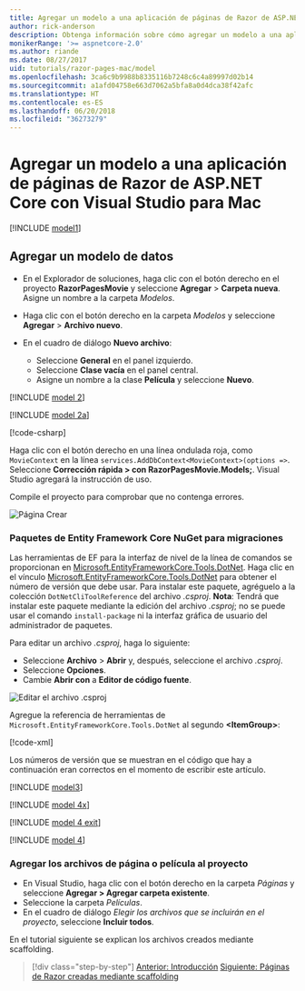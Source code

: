```yaml
---
title: Agregar un modelo a una aplicación de páginas de Razor de ASP.NET Core con Visual Studio para Mac
author: rick-anderson
description: Obtenga información sobre cómo agregar un modelo a una aplicación de páginas de Razor en ASP.NET Core usando Visual Studio para Mac.
monikerRange: '>= aspnetcore-2.0'
ms.author: riande
ms.date: 08/27/2017
uid: tutorials/razor-pages-mac/model
ms.openlocfilehash: 3ca6c9b9988b8335116b7248c6c4a89997d02b14
ms.sourcegitcommit: a1afd04758e663d7062a5bfa8a0d4dca38f42afc
ms.translationtype: HT
ms.contentlocale: es-ES
ms.lasthandoff: 06/20/2018
ms.locfileid: "36273279"
---
```

# <a name="add-a-model-to-an-aspnet-core-razor-pages-app-with-visual-studio-for-mac"></a>Agregar un modelo a una aplicación de páginas de Razor de ASP.NET Core con Visual Studio para Mac

[!INCLUDE [model1](../../includes/RP/model1.md)]

## <a name="add-a-data-model"></a>Agregar un modelo de datos

* En el Explorador de soluciones, haga clic con el botón derecho en el proyecto **RazorPagesMovie** y seleccione **Agregar** > **Carpeta nueva**. Asigne un nombre a la carpeta *Modelos*.
* Haga clic con el botón derecho en la carpeta *Modelos* y seleccione **Agregar** > **Archivo nuevo**.
* En el cuadro de diálogo **Nuevo archivo**:

  * Seleccione **General** en el panel izquierdo.
  * Seleccione **Clase vacía** en el panel central.
  * Asigne un nombre a la clase **Película** y seleccione **Nuevo**.

[!INCLUDE [model 2](../../includes/RP/model2.md)]

[!INCLUDE [model 2a](../../includes/RP/model2a.md)]

[!code-csharp[](../../tutorials/razor-pages/razor-pages-start/sample/RazorPagesMovie/Startup.cs?name=snippet_ConfigureServices2&highlight=3-6)]

Haga clic con el botón derecho en una línea ondulada roja, como `MovieContext` en la línea `services.AddDbContext<MovieContext>(options =>`. Seleccione **Corrección rápida > con RazorPagesMovie.Models;**. Visual Studio agregará la instrucción de uso.

Compile el proyecto para comprobar que no contenga errores.

![Página Crear](model/red.png)

### <a name="entity-framework-core-nuget-packages-for-migrations"></a>Paquetes de Entity Framework Core NuGet para migraciones

Las herramientas de EF para la interfaz de nivel de la línea de comandos se proporcionan en [Microsoft.EntityFrameworkCore.Tools.DotNet](https://www.nuget.org/packages/Microsoft.EntityFrameworkCore.Tools.DotNet). Haga clic en el vínculo [Microsoft.EntityFrameworkCore.Tools.DotNet](https://www.nuget.org/packages/Microsoft.EntityFrameworkCore.Tools.DotNet) para obtener el número de versión que debe usar. Para instalar este paquete, agréguelo a la colección `DotNetCliToolReference` del archivo *.csproj*. **Nota**: Tendrá que instalar este paquete mediante la edición del archivo *.csproj*; no se puede usar el comando `install-package` ni la interfaz gráfica de usuario del administrador de paquetes.

Para editar un archivo *.csproj*, haga lo siguiente:

* Seleccione **Archivo** > **Abrir** y, después, seleccione el archivo *.csproj*.
* Seleccione **Opciones**.
* Cambie **Abrir con** a **Editor de código fuente**.

![Editar el archivo .csproj](model/csproj.png)

Agregue la referencia de herramientas de `Microsoft.EntityFrameworkCore.Tools.DotNet` al segundo **\<ItemGroup>**:

[!code-xml[](../../tutorials/razor-pages/razor-pages-start/snapshot_cli_sample/RazorPagesMovie/RazorPagesMovie.cli.csproj?highlight=10)]

Los números de versión que se muestran en el código que hay a continuación eran correctos en el momento de escribir este artículo.

[!INCLUDE [model3](../../includes/RP/model3.md)]

[!INCLUDE [model 4x](../../includes/RP/model4x.md)]

[!INCLUDE [model 4 exit](../../includes/RP/model4exit.md)]

[!INCLUDE [model 4](../../includes/RP/model4.md)]

### <a name="add-the-pagesmovies-files-to-the-project"></a>Agregar los archivos de página o película al proyecto

* En Visual Studio, haga clic con el botón derecho en la carpeta *Páginas* y seleccione **Agregar > Agregar carpeta existente**.
* Seleccione la carpeta *Películas*.
* En el cuadro de diálogo *Elegir los archivos que se incluirán en el proyecto*, seleccione **Incluir todos**.

En el tutorial siguiente se explican los archivos creados mediante scaffolding.

> [!div class="step-by-step"]
> [Anterior: Introducción](xref:tutorials/razor-pages-mac/razor-pages-start)
> [Siguiente: Páginas de Razor creadas mediante scaffolding](xref:tutorials/razor-pages-mac/page)
